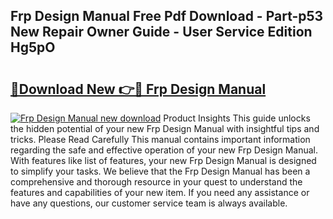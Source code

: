 ## Frp Design Manual Free Pdf Download - Part-p53 New Repair Owner Guide - User Service Edition Hg5pO

# <h2><a href="http://cf10872.oget.top/?id=Frp+Design+Manual">🔗Download New 👉🔴 Frp Design Manual</a></h2>

[![Frp Design Manual new download](https://i.imgur.com/5g1atiW.png)](http://cf10872.oget.top/?id=Frp+Design+Manual)
Product Insights This guide unlocks the hidden potential of your new Frp Design Manual with insightful tips and tricks. Please Read Carefully This manual contains important information regarding the safe and effective operation of your new Frp Design Manual. With features like list of features, your new Frp Design Manual is designed to simplify your tasks. We believe that the Frp Design Manual has been a comprehensive and thorough resource in your quest to understand the features and capabilities of your new item. If you need any assistance or have any questions, our customer service team is always available.
